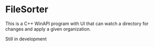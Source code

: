 # FileSorter
This is a C++ WinAPI program with UI that can watch a directory for changes and apply a given organization.

Still in development
